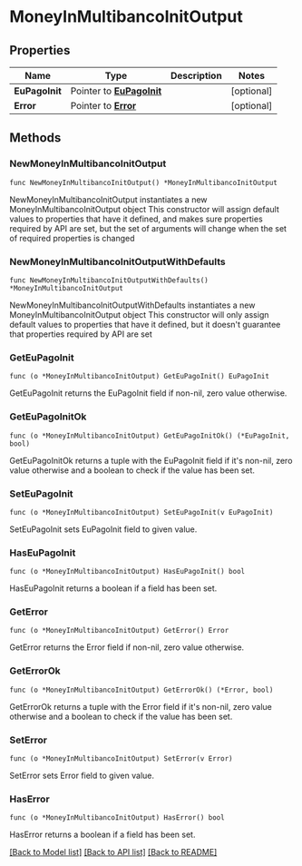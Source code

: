 # MoneyInMultibancoInitOutput

## Properties

Name | Type | Description | Notes
------------ | ------------- | ------------- | -------------
**EuPagoInit** | Pointer to [**EuPagoInit**](EuPagoInit.md) |  | [optional] 
**Error** | Pointer to [**Error**](Error.md) |  | [optional] 

## Methods

### NewMoneyInMultibancoInitOutput

`func NewMoneyInMultibancoInitOutput() *MoneyInMultibancoInitOutput`

NewMoneyInMultibancoInitOutput instantiates a new MoneyInMultibancoInitOutput object
This constructor will assign default values to properties that have it defined,
and makes sure properties required by API are set, but the set of arguments
will change when the set of required properties is changed

### NewMoneyInMultibancoInitOutputWithDefaults

`func NewMoneyInMultibancoInitOutputWithDefaults() *MoneyInMultibancoInitOutput`

NewMoneyInMultibancoInitOutputWithDefaults instantiates a new MoneyInMultibancoInitOutput object
This constructor will only assign default values to properties that have it defined,
but it doesn't guarantee that properties required by API are set

### GetEuPagoInit

`func (o *MoneyInMultibancoInitOutput) GetEuPagoInit() EuPagoInit`

GetEuPagoInit returns the EuPagoInit field if non-nil, zero value otherwise.

### GetEuPagoInitOk

`func (o *MoneyInMultibancoInitOutput) GetEuPagoInitOk() (*EuPagoInit, bool)`

GetEuPagoInitOk returns a tuple with the EuPagoInit field if it's non-nil, zero value otherwise
and a boolean to check if the value has been set.

### SetEuPagoInit

`func (o *MoneyInMultibancoInitOutput) SetEuPagoInit(v EuPagoInit)`

SetEuPagoInit sets EuPagoInit field to given value.

### HasEuPagoInit

`func (o *MoneyInMultibancoInitOutput) HasEuPagoInit() bool`

HasEuPagoInit returns a boolean if a field has been set.

### GetError

`func (o *MoneyInMultibancoInitOutput) GetError() Error`

GetError returns the Error field if non-nil, zero value otherwise.

### GetErrorOk

`func (o *MoneyInMultibancoInitOutput) GetErrorOk() (*Error, bool)`

GetErrorOk returns a tuple with the Error field if it's non-nil, zero value otherwise
and a boolean to check if the value has been set.

### SetError

`func (o *MoneyInMultibancoInitOutput) SetError(v Error)`

SetError sets Error field to given value.

### HasError

`func (o *MoneyInMultibancoInitOutput) HasError() bool`

HasError returns a boolean if a field has been set.


[[Back to Model list]](../README.md#documentation-for-models) [[Back to API list]](../README.md#documentation-for-api-endpoints) [[Back to README]](../README.md)


